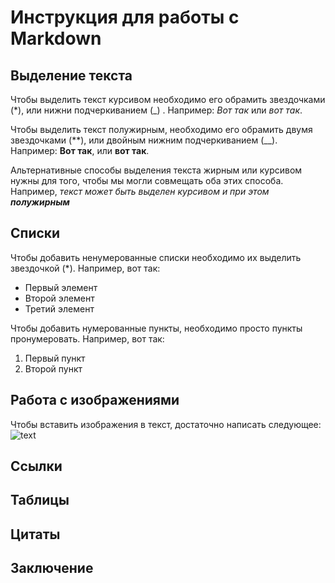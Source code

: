 # Инструкция для работы с Markdown

## Выделение текста

Чтобы выделить текст курсивом необходимо его обрамить звездочками (*), или нижни подчеркиванием (_) . Например: *Вот так*
или _вот так_.

Чтобы выделить текст полужирным, необходимо его обрамить двумя звездочками (**), или двойным нижним подчеркиванием (__). Например: **Вот так**, или __вот так__.

Альтернативные способы выделения текста жирным или курсивом нужны для того, чтобы мы могли совмещать оба этих способа. Например, _текст может быть выделен курсивом и при этом **полужирным**_

## Списки

Чтобы добавить ненумерованные списки необходимо их выделить звездочкой (*).
Например, вот так:
* Первый элемент
* Второй элемент
* Третий элемент

Чтобы добавить нумерованные пункты, необходимо просто пункты пронумеровать.
Например, вот так:
1. Первый пункт
2. Второй пункт

## Работа с изображениями
Чтобы вставить изображения в текст, достаточно написать следующее:
![text](sonnik-govoryaschiy-kot.jpg)
## Ссылки

## Таблицы

## Цитаты

## Заключение